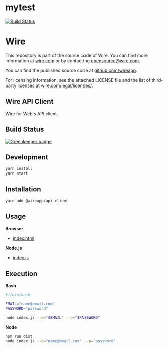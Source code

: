 # mytest

[![Build Status](https://secure.travis-ci.org/robisys/wire-api-client?branch=master)](https://travis-ci.org/robisys/wire-api-client)


# Wire

This repository is part of the source code of Wire. You can find more information at [wire.com](https://wire.com) or by contacting opensource@wire.com.

You can find the published source code at [github.com/wireapp](https://github.com/wireapp).

For licensing information, see the attached LICENSE file and the list of third-party licenses at [wire.com/legal/licenses/](https://wire.com/legal/licenses/).

## Wire API Client

Wire for Web's API client.

## Build Status

[![Greenkeeper badge](https://badges.greenkeeper.io/wireapp/wire-web-api-client.svg)](https://greenkeeper.io/)

## Development

```bash
yarn install
yarn start
```

## Installation

```bash
yarn add @wireapp/api-client
```

## Usage

**Browser**

- [index.html](index.html)

**Node.js**

- [index.js](index.js)

## Execution

**Bash**

```bash
#!/bin/bash

EMAIL="name@email.com"
PASSWORD="password"

node index.js --e="$EMAIL" --p="$PASSWORD"
```

**Node**

```bash
npm run dist
node index.js --e="name@email.com" --p="password"
```
